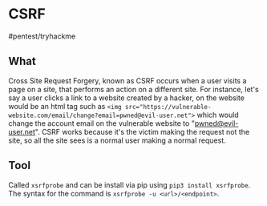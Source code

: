 # CSRF
#pentest/tryhackme

## What
Cross Site Request Forgery, known as CSRF occurs when a user visits a page on a site, that performs an action on a different site. For instance, let's say a user clicks a link to a website created by a hacker, on the website would be an html tag such as `<img src="https://vulnerable-website.com/email/change?email=pwned@evil-user.net">` which would change the account email on the vulnerable website to "pwned@evil-user.net".  CSRF works because it's the victim making the request not the site, so all the site sees is a normal user making a normal request.

## Tool
Called `xsrfprobe` and can be install via pip using `pip3 install xsrfprobe`. 
The syntax for the command is `xsrfprobe -u <url>/<endpoint>`. 